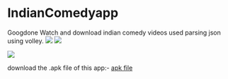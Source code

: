 # IndianComedyapp
Googdone
Watch and download indian comedy videos 
used parsing json using volley.
<img src="https://github.com/vikashumain/IndianComedyapp/blob/master/Screenshot_2017-02-26-20-35-44.png">
<img src="https://github.com/vikashumain/IndianComedyapp/blob/master/Screenshot_2017-02-26-20-35-55.png">

<img src="https://github.com/vikashumain/IndianComedyapp/blob/master/Screenshot_2017-02-26-20-36-20.png">




download the .apk file of this app:-
<a href="https://github.com/vikashumain/IndianComedyapp/blob/master/app-release.apk">apk file</a>
